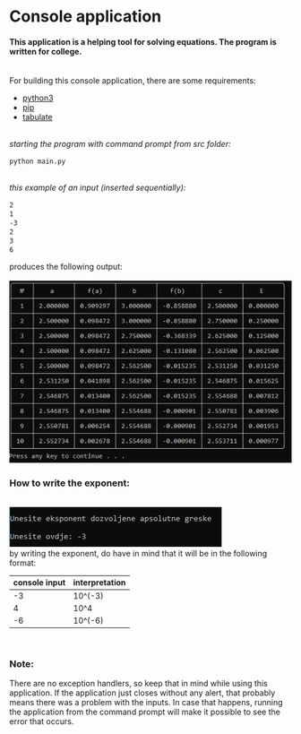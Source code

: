 # Console application

#### This application is a helping tool for solving equations. The program is written for college.

\
For building this console application, there are some requirements:

- [python3](https://www.python.org/downloads/)
- [pip](https://www.geeksforgeeks.org/how-to-install-pip-on-windows/)
- [tabulate](https://pypi.org/project/tabulate/)

\
_starting the program with command prompt from src folder:_

    python main.py

\
_this example of an input (inserted sequentially):_

    2
    1
    -3
    2
    3
    6

produces the following output:\
\
![output](./images/output.jpg)
<br/>

### How to write the exponent:

\
![input-exponent](./images/input-exponent.jpg)
\
by writing the exponent, do have in mind that it will be in the following format:

| console input | interpretation |
| ------------- | -------------- |
| -3            | 10^(-3)        |
| 4             | 10^4           |
| -6            | 10^(-6)        |

<br/>

### Note:

There are no exception handlers, so keep that in mind while using this application. If the application just closes without any alert, that probably means there was a problem with the inputs. In case that happens, running the application from the command prompt will make it possible to see the error that occurs.
